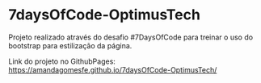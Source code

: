 # 7daysOfCode-OptimusTech
Projeto realizado através do desafio #7DaysOfCode para treinar o uso do bootstrap para estilização da página.

Link do projeto no GithubPages: https://amandagomesfe.github.io/7daysOfCode-OptimusTech/
